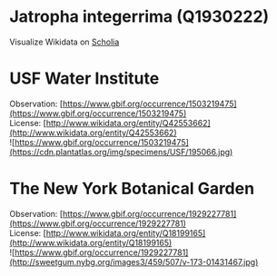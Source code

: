 
Jatropha integerrima (Q1930222)
===============================
  
Visualize Wikidata on [Scholia](https://scholia.toolforge.org/taxon/Q1930222)
# USF Water Institute
  
Observation: [https://www.gbif.org/occurrence/1503219475](https://www.gbif.org/occurrence/1503219475)  
License: [http://www.wikidata.org/entity/Q42553662](http://www.wikidata.org/entity/Q42553662)  
![https://www.gbif.org/occurrence/1503219475](https://cdn.plantatlas.org/img/specimens/USF/195066.jpg)
# The New York Botanical Garden
  
Observation: [https://www.gbif.org/occurrence/1929227781](https://www.gbif.org/occurrence/1929227781)  
License: [http://www.wikidata.org/entity/Q18199165](http://www.wikidata.org/entity/Q18199165)  
![https://www.gbif.org/occurrence/1929227781](http://sweetgum.nybg.org/images3/459/507/v-173-01431467.jpg)